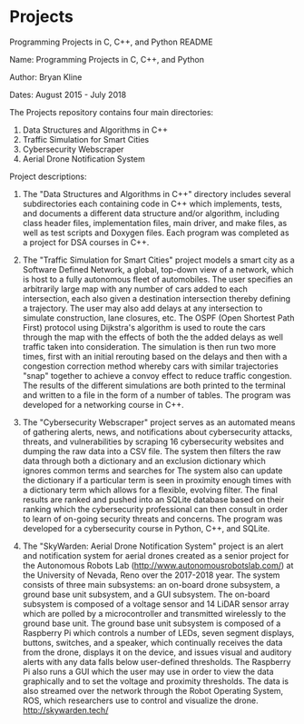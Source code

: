 # Projects
Programming Projects in C, C++, and Python README

Name: Programming Projects in C, C++, and Python

Author: Bryan Kline

Dates:  August 2015 - July 2018

The Projects repository contains four main directories:

  1. Data Structures and Algorithms in C++
  2. Traffic Simulation for Smart Cities
  3. Cybersecurity Webscraper
  4. Aerial Drone Notification System

Project descriptions: 

1. The "Data Structures and Algorithms in C++" directory includes several subdirectories each containing code in C++
which implements, tests, and documents a different data structure and/or algorithm, including class header files, 
implementation files, main driver, and make files, as well as test scripts and Doxygen files.  Each program was 
completed as a project for DSA courses in C++.

2. The "Traffic Simulation for Smart Cities" project models a smart city as a Software Defined Network, a global, top-down view
of a network, which is host to a fully autonomous fleet of automobiles.  The user specifies an arbitrarily large map with any 
number of cars added to each intersection, each also given a destination intersection thereby defining a trajectory.  The 
user may also add delays at any intersection to simulate construction, lane closures, etc. The OSPF (Open Shortest Path First) 
protocol using Dijkstra's algorithm is used to route the cars through the map with the effects of both the the added delays 
as well traffic taken into consideration.  The simulation is then run two more times, first with an initial rerouting based on 
the delays and then with a congestion correction method whereby cars with similar trajectories "snap" together to
achieve a convoy effect to reduce traffic congestion.  The results of the different simulations are both printed to the 
terminal and written to a file in the form of a number of tables.  The program was developed for a networking course in C++. 

3. The "Cybersecurity Webscraper" project serves as an automated means of gathering alerts, news, and notifications about 
cybersecurity attacks, threats, and vulnerabilities by scraping 16 cybersecurity websites and dumping the raw data
into a CSV file.  The system then filters the raw data through both a dictionary and an exclusion dictionary which
ignores common terms and searches for The system also can update the dictionary if a particular term is seen in proximity
enough times with a dictionary term which allows for a flexible, evolving filter.  The final results are ranked and pushed 
into an SQLite database based on their ranking which the cybersecurity professional can then consult in order to learn of
on-going security threats and concerns.  The program was developed for a cybersecurity course in Python, C++, and SQLite.

4. The "SkyWarden: Aerial Drone Notification System" project is an alert and notification system for aerial drones created as 
a senior project for the Autonomous Robots Lab (http://www.autonomousrobotslab.com/) at the University of Nevada, Reno over the
2017-2018 year.  The system consists of three main subsystems: an on-board drone subsystem, a ground base unit subsystem,
and a GUI subsystem.  The on-board subsystem is composed of a voltage sensor and 14 LiDAR sensor array which are polled by
a microcontroller and transmitted wirelessly to the ground base unit.  The ground base unit subsystem is composed of a
Raspberry Pi which controls a number of LEDs, seven segment displays, buttons, switches, and a speaker, which continually
receives the data from the drone, displays it on the device, and issues visual and auditory alerts with any data falls below
user-defined thresholds.  The Raspberry Pi also runs a GUI which the user may use in order to view the data graphically and
to set the voltage and proximity thresholds.  The data is also streamed over the network through the Robot Operating System,
ROS, which researchers use to control and visualize the drone.  http://skywarden.tech/
